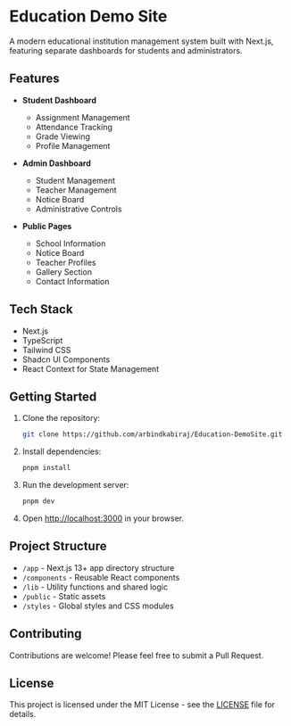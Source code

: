 # Education Demo Site

A modern educational institution management system built with Next.js, featuring separate dashboards for students and administrators.

## Features

- **Student Dashboard**
  - Assignment Management
  - Attendance Tracking
  - Grade Viewing
  - Profile Management

- **Admin Dashboard**
  - Student Management
  - Teacher Management
  - Notice Board
  - Administrative Controls

- **Public Pages**
  - School Information
  - Notice Board
  - Teacher Profiles
  - Gallery Section
  - Contact Information

## Tech Stack

- Next.js
- TypeScript
- Tailwind CSS
- Shadcn UI Components
- React Context for State Management

## Getting Started

1. Clone the repository:
   ```bash
   git clone https://github.com/arbindkabiraj/Education-DemoSite.git
   ```

2. Install dependencies:
   ```bash
   pnpm install
   ```

3. Run the development server:
   ```bash
   pnpm dev
   ```

4. Open [http://localhost:3000](http://localhost:3000) in your browser.

## Project Structure

- `/app` - Next.js 13+ app directory structure
- `/components` - Reusable React components
- `/lib` - Utility functions and shared logic
- `/public` - Static assets
- `/styles` - Global styles and CSS modules

## Contributing

Contributions are welcome! Please feel free to submit a Pull Request.

## License

This project is licensed under the MIT License - see the [LICENSE](LICENSE) file for details.